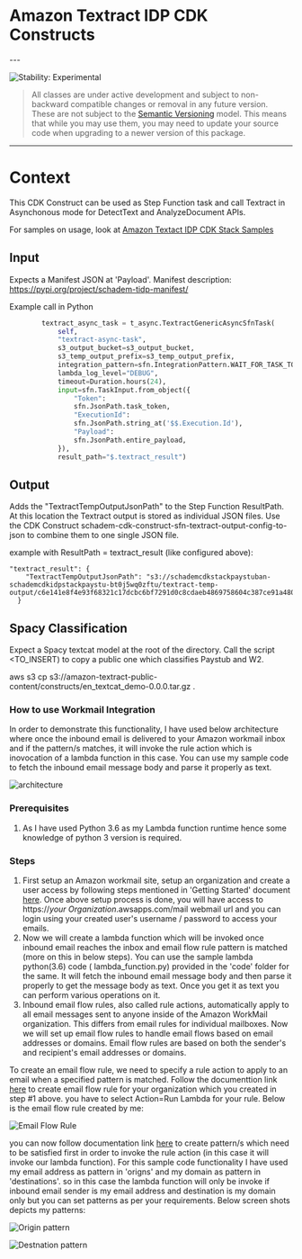 # Amazon Textract IDP CDK Constructs

<!--BEGIN STABILITY BANNER-->---


![Stability: Experimental](https://img.shields.io/badge/stability-Experimental-important.svg?style=for-the-badge)

> All classes are under active development and subject to non-backward compatible changes or removal in any
> future version. These are not subject to the [Semantic Versioning](https://semver.org/) model.
> This means that while you may use them, you may need to update your source code when upgrading to a newer version of this package.

---
<!--END STABILITY BANNER-->

# Context

This CDK Construct can be used as Step Function task and call Textract in Asynchonous mode for DetectText and AnalyzeDocument APIs.

For samples on usage, look at [Amazon Textact IDP CDK Stack Samples](https://github.com/aws-samples/amazon-textract-idp-cdk-stack-samples)

## Input

Expects a Manifest JSON at 'Payload'.
Manifest description: https://pypi.org/project/schadem-tidp-manifest/

Example call in Python

```python
        textract_async_task = t_async.TextractGenericAsyncSfnTask(
            self,
            "textract-async-task",
            s3_output_bucket=s3_output_bucket,
            s3_temp_output_prefix=s3_temp_output_prefix,
            integration_pattern=sfn.IntegrationPattern.WAIT_FOR_TASK_TOKEN,
            lambda_log_level="DEBUG",
            timeout=Duration.hours(24),
            input=sfn.TaskInput.from_object({
                "Token":
                sfn.JsonPath.task_token,
                "ExecutionId":
                sfn.JsonPath.string_at('$$.Execution.Id'),
                "Payload":
                sfn.JsonPath.entire_payload,
            }),
            result_path="$.textract_result")
```

## Output

Adds the "TextractTempOutputJsonPath" to the Step Function ResultPath. At this location the Textract output is stored as individual JSON files. Use the CDK Construct schadem-cdk-construct-sfn-textract-output-config-to-json to combine them to one single JSON file.

example with ResultPath = textract_result (like configured above):

```
"textract_result": {
    "TextractTempOutputJsonPath": "s3://schademcdkstackpaystuban-schademcdkidpstackpaystu-bt0j5wq0zftu/textract-temp-output/c6e141e8f4e93f68321c17dcbc6bf7291d0c8cdaeb4869758604c387ce91a480"
  }
```

## Spacy Classification

Expect a Spacy textcat model at the root of the directory. Call the script <TO_INSERT) to copy a public one which classifies Paystub and W2.

aws s3 cp s3://amazon-textract-public-content/constructs/en_textcat_demo-0.0.0.tar.gz .

### How to use Workmail Integration

In order to demonstrate this functionality, I have used below architecture where once the inbound email is delivered to your Amazon workmail inbox and if the pattern/s matches, it will invoke the rule action which is inovocation of a lambda function in this case. You can use my sample code to fetch the inbound email message body and parse it properly as text.

![architecture](./images/Workmail_Lambda.png)

### Prerequisites

1. As I have used Python 3.6 as my Lambda function runtime hence some knowledge of python 3 version is required.

### Steps

1. First setup an Amazon workmail site, setup an organization and create a user access by following steps mentioned in 'Getting Started' document [here](https://docs.aws.amazon.com/workmail/latest/adminguide/howto-start.html). Once above setup process is done, you will have access to https://*your Organization*.awsapps.com/mail webmail url and you can login using your created user's username / password to access your emails.
2. Now we will create a lambda function which will be invoked once inbound email reaches the inbox and email flow rule pattern is matched (more on this in below steps). You can use the sample lambda python(3.6) code ( lambda_function.py) provided in the 'code' folder for the same. It will fetch the inbound email message body and then parse it properly to get the message body as text. Once you get it as text you can perform various operations on it.
3. Inbound email flow rules, also called rule actions, automatically apply to all email messages sent to anyone inside of the Amazon WorkMail organization. This differs from email rules for individual mailboxes. Now we will set up email flow rules to handle email flows based on email addresses or domains. Email flow rules are based on both the sender's and recipient's email addresses or domains.

To create an email flow rule, we need to specify a rule action to apply to an email when a specified pattern is matched. Follow the documenttion link [here](https://docs.aws.amazon.com/workmail/latest/adminguide/email-flows.html#email-flows-rule-actions) to create email flow rule for your organization which you created in step #1 above. you have to select Action=Run Lambda for your rule. Below is the email flow rule created by me:

![Email Flow Rule](./images/email_rule_1.png)

you can now follow documentation link [here](https://docs.aws.amazon.com/workmail/latest/adminguide/email-flows.html#email-flows-patterns) to create pattern/s which need to be satisfied first in order to invoke the rule action (in this case it will invoke our lambda function). For this sample code functionality I have used my email address as pattern in 'origns' and my domain as pattern in 'destinations'. so in this case the lambda function will only be invoke if inbound email sender is my email address and destination is my domain only but you can set patterns as per your requirements. Below screen shots depicts my patterns:

![Origin pattern](./images/email_rule_2.png)

![Destnation pattern](./images/email_rule_3.png)
